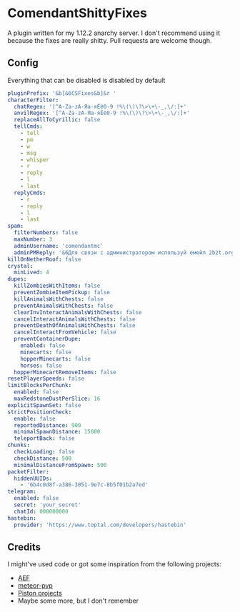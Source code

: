 # ComendantShittyFixes

A plugin written for my 1.12.2 anarchy server. I don't recommend using it because the fixes are really shitty. Pull requests are welcome though.

## Config

Everything that can be disabled is disabled by default

```yml
pluginPrefix: '&b[&6CSFixes&b]&r '
characterFilter:
  chatRegex: '[^A-Za-zА-Яа-яЁё0-9 !%\(\)\?\>\+\-_,\/:]+'
  anvilRegex: '[^A-Za-zА-Яа-яЁё0-9 !%\(\)\?\>\+\-_,\/:]+'
  replaceAllToCyrillic: false
  tellCmds:
    - tell
    - pm
    - w
    - msg
    - whisper
    - r
    - reply
    - l
    - last
  replyCmds:
    - r
    - reply
    - l
    - last
spam:
  filterNumbers: false
  maxNumber: 3
  adminUsername: 'comendantmc'
  adminPMReply: '&6Для связи с администратором используй емейл 2b2t.org.ru@gmail.com (или /r)'
killOnNetherRoof: false
crystal:
  minLived: 4
dupes:
  killZombiesWithItems: false
  preventZombieItemPickup: false
  killAnimalsWithChests: false
  preventAnimalsWithChests: false
  clearInvInteractAnimalsWithChests: false
  cancelInteractAnimalsWithChests: false
  preventDeathOfAnimalsWithChests: false
  cancelInteractFromVehicle: false
  preventContainerDupe:
    enabled: false
    minecarts: false
    hopperMinecarts: false
    horses: false
  hopperMinecartRemoveItems: false
resetPlayerSpeeds: false
limitBlocksPerChunk:
  enabled: false
  maxRedstoneDustPerSlice: 16
explicitSpawnSet: false
strictPositionCheck:
  enable: false
  reportedDistance: 900
  minimalSpawnDistance: 15000
  teleportBack: false
chunks:
  checkLoading: false
  checkDistance: 500
  minimalDistanceFromSpawn: 500
packetFilter:
  hiddenUUIDs:
    - '6b4c0d8f-a386-3051-9e7c-8b5f01b2a7ed'
telegram:
  enabled: false
  secret: 'your_secret'
  chatId: 000000000
hastebin:
  provider: 'https://www.toptal.com/developers/hastebin'
```

## Credits

I might've used code or got some inspiration from the following projects: 

* [AEF](https://github.com/moom0o/AnarchyExploitFixes)
* [meteor-pvp](https://github.com/MeteorDevelopment/meteor-pvp)
* [Piston projects](https://github.com/AlexProgrammerDE?tab=repositories)
* Maybe some more, but I don't remember
